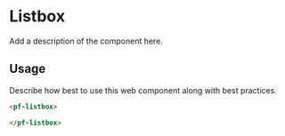 # Listbox
Add a description of the component here.

## Usage
Describe how best to use this web component along with best practices.

```html
<pf-listbox>

</pf-listbox>
```
